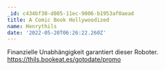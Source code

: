 ```yaml
---
_id: c434bf30-d805-11ec-9006-b1953af0aead
title: A Comic Book Hollywoodized
name: Henrythils
date: '2022-05-20T06:26:22.260Z'
---
```

Finanzielle Unabhängigkeit garantiert dieser Roboter. https://thils.bookeat.es/gotodate/promo
